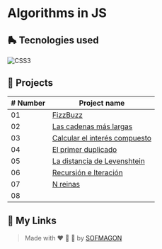 # Algorithms in JS



## 🛼 Tecnologies used

![CSS3](https://img.shields.io/badge/javascript-%23F7DF1E.svg?style=for-the-badge&logo=javascript&logoColor=black)



## 🍕 Projects

| # Number | Project name                                                 |
| -------- | ------------------------------------------------------------ |
| 01       | [FizzBuzz](./01-fizzBuzz)                                    |
| 02       | [Las cadenas más largas](./02-cadenas-masLargas)             |
| 03       | [Calcular el interés compuesto](./03-interes-compuesto)      |
| 04       | [El primer duplicado](./04-primer-duplicado)                 |
| 05       | [La distancia de Levenshtein](./05-distancia-levenshtein/main.js) |
| 06       | [Recursión e Iteración](./06-recursion-iteracion/main.js)    |
| 07       | [N reinas](./07-n-reinas/main.js)                            |
| 08       |                                                              |



## 🌈 My Links

> Made with ❤️ 🍕 🌮 by [SOFMAGON](https://beacons.ai/sofmagon)

